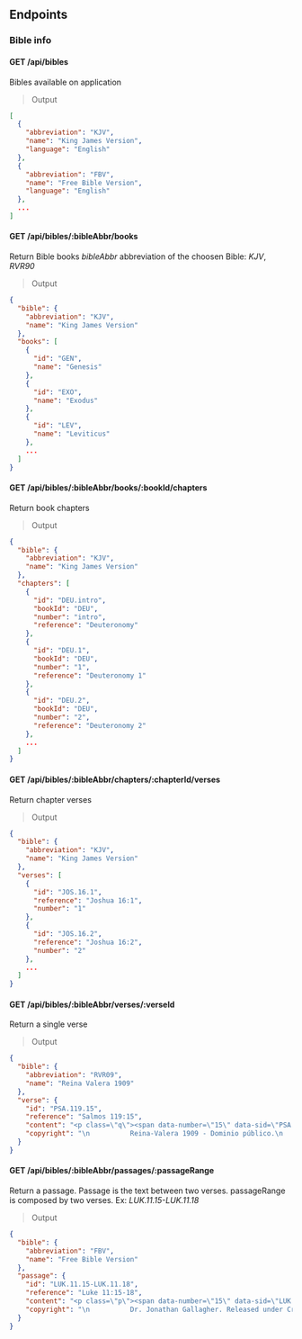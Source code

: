 ## Endpoints

### Bible info
#### GET /api/bibles
Bibles available on application
> Output
```json
[
  {
    "abbreviation": "KJV",
    "name": "King James Version",
    "language": "English"
  },
  {
    "abbreviation": "FBV",
    "name": "Free Bible Version",
    "language": "English"
  },
  ...
]
```

#### GET /api/bibles/:bibleAbbr/books
Return Bible books
*bibleAbbr* abbreviation of the choosen Bible: *KJV*, *RVR90*
> Output
```json
{
  "bible": {
    "abbreviation": "KJV",
    "name": "King James Version"
  },
  "books": [
    {
      "id": "GEN",
      "name": "Genesis"
    },
    {
      "id": "EXO",
      "name": "Exodus"
    },
    {
      "id": "LEV",
      "name": "Leviticus"
    },
    ...
  ]
}
```

#### GET /api/bibles/:bibleAbbr/books/:bookId/chapters
Return book chapters
> Output
```json
{
  "bible": {
    "abbreviation": "KJV",
    "name": "King James Version"
  },
  "chapters": [
    {
      "id": "DEU.intro",
      "bookId": "DEU",
      "number": "intro",
      "reference": "Deuteronomy"
    },
    {
      "id": "DEU.1",
      "bookId": "DEU",
      "number": "1",
      "reference": "Deuteronomy 1"
    },
    {
      "id": "DEU.2",
      "bookId": "DEU",
      "number": "2",
      "reference": "Deuteronomy 2"
    },
    ...
  ]
}
```

#### GET /api/bibles/:bibleAbbr/chapters/:chapterId/verses
Return chapter verses
> Output
```json
{
  "bible": {
    "abbreviation": "KJV",
    "name": "King James Version"
  },
  "verses": [
    {
      "id": "JOS.16.1",
      "reference": "Joshua 16:1",
      "number": "1"
    },
    {
      "id": "JOS.16.2",
      "reference": "Joshua 16:2",
      "number": "2"
    },
    ...
  ]
}
```

#### GET /api/bibles/:bibleAbbr/verses/:verseId
Return a single verse
> Output
```json
{
  "bible": {
    "abbreviation": "RVR09",
    "name": "Reina Valera 1909"
  },
  "verse": {
    "id": "PSA.119.15",
    "reference": "Salmos 119:15",
    "content": "<p class=\"q\"><span data-number=\"15\" data-sid=\"PSA 119:15\" class=\"v\">15</span>En tus mandamientos meditaré,</p><p data-vid=\"PSA 119:15\" class=\"q\">Consideraré tus caminos.</p>",
    "copyright": "\n          Reina-Valera 1909 - Dominio público.\n          Fue realizada por Sociedades Bíblicas Unidas y publicada por primera vez en 1909.\n        "
  }
}
```

#### GET /api/bibles/:bibleAbbr/passages/:passageRange
Return a passage.
Passage is the text between two verses.
passageRange is composed by two verses. Ex: *LUK.11.15-LUK.11.18*
> Output
```json
{
  "bible": {
    "abbreviation": "FBV",
    "name": "Free Bible Version"
  },
  "passage": {
    "id": "LUK.11.15-LUK.11.18",
    "reference": "Luke 11:15-18",
    "content": "<p class=\"p\"><span data-number=\"15\" data-sid=\"LUK 11:15\" class=\"v\">15</span>But some of them said, “He is driving out demons using the power of Beelzebub, the ruler of demons.” <span data-number=\"16\" data-sid=\"LUK 11:16\" class=\"v\">16</span>Others were trying to test Jesus by demanding a miraculous sign from heaven.</p><p class=\"p\"><span data-number=\"17\" data-sid=\"LUK 11:17\" class=\"v\">17</span>Jesus knew what they were thinking and said, “Any kingdom divided against itself will collapse. A family divided against itself will fall. <span data-number=\"18\" data-sid=\"LUK 11:18\" class=\"v\">18</span>If Satan is divided against himself, how can his kingdom stand? You say that I cast out demons using the power of Beelzebub. </p>",
    "copyright": "\n          Dr. Jonathan Gallagher. Released under Creative Commons Attribution-ShareAlike 4.0 Unported License. Version 3.1 beta. For corrections send email to jonathangallagherfbv@gmail.com\n        "
  }
}
```

